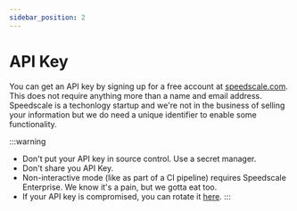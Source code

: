 ```yaml
---
sidebar_position: 2
---
```

# API Key

You can get an API key by signing up for a free account at [speedscale.com](https://speedscale.com). This does not require anything more than a name and email address. Speedscale is a techonlogy startup and we're not in the business of selling your information but we do need a unique identifier to enable some functionality.

:::warning
* Don't put your API key in source control. Use a secret manager.
* Don't share you API Key.
* Non-interactive mode (like as part of a CI pipeline) requires Speedscale Enterprise. We know it's a pain, but we gotta eat too.
* If your API key is compromised, you can rotate it [here](https://app.speedscale.com/settings/api-keys).
:::